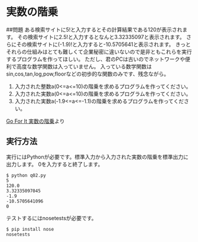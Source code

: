 # 実数の階乗

##問題
ある検索サイトに5!と入力するとその計算結果である120が表示されます。
その検索サイトに2.5!と入力するとなんと3.32335097と表示されます。
さらにその検索サイトに(-1.9)!と入力すると-10.5705641と表示されます。
きっとそれらの仕組みはとても難しくて企業秘密に違いないので是非ともこれらを実行するプログラムを作ってほしい。
ただし、君のPCは古いのでネットワークや便利で高度な数学関数は入っていません。
入っている数学関数はsin,cos,tan,log,pow,floorなどの初歩的な関数のみです、残念ながら。 

1. 入力された整数a(0<=a<=10)の階乗を求めるプログラムを作ってください。
2. 入力された実数a(0<=a<=10)の階乗を求めるプログラムを作ってください。
3. 入力された実数a(-1.9<=a<=-1.1)の階乗を求めるプログラムを作ってください。

[Go For It 実数の階乗](http://www.sony.co.jp/SonyInfo/Jobs/newgrads/sus/q02.html)より

## 実行方法
実行にはPythonが必要です。標準入力から入力された実数の階乗を標準出力に出力します。
0を入力すると終了します。

    $ python q02.py
    5
    120.0
    3.32335097045
    -1.9
    -10.5705641096
    0

テストするにはnosetestsが必要です。

    $ pip install nose
    nosetests
